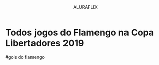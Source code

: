 <header>ALURAFLIX</header>



<h1>Todos jogos do Flamengo na Copa Libertadores 2019</h1>
<p>#gols do flamengo</p>
